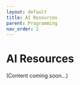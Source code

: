 ```yaml
---
layout: default
title: AI Resources
parent: Programming
nav_order: 2
---
```


# AI Resources

(Content coming soon...)